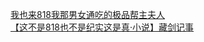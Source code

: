[我也来818我那男女通吃的极品帮主夫人](http://tieba.baidu.com/p/2242304046?see_lz=1&pn=)   
[【这不是818也不是纪实这是真·小说】藏剑记事](http://tieba.baidu.com/p/2240753071?see_lz=1&pn=)   
